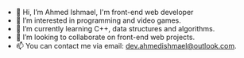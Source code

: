 - 👋 Hi, I’m Ahmed Ishmael, I'm front-end web developer 
- 👀 I’m interested in programming and video games. 
- 🌱 I’m currently learning C++, data structures and algorithms.
- 💞️ I’m looking to collaborate on front-end web projects.
- 📫 You can contact me via email: dev.ahmedishmael@outlook.com.



